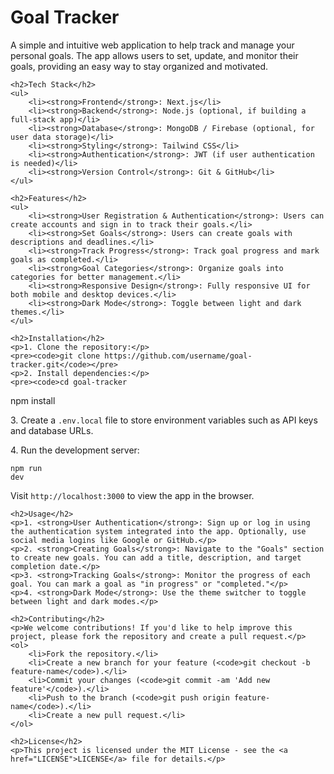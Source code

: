 <!DOCTYPE html>
<html lang="en">
<head>
    <meta charset="UTF-8">
    <meta name="viewport" content="width=device-width, initial-scale=1.0">
    <title>Goal Tracker</title>
</head>
<body>
    <h1>Goal Tracker</h1>
    <p>A simple and intuitive web application to help track and manage your personal goals. The app allows users to set, update, and monitor their goals, providing an easy way to stay organized and motivated.</p>

    <h2>Tech Stack</h2>
    <ul>
        <li><strong>Frontend</strong>: Next.js</li>
        <li><strong>Backend</strong>: Node.js (optional, if building a full-stack app)</li>
        <li><strong>Database</strong>: MongoDB / Firebase (optional, for user data storage)</li>
        <li><strong>Styling</strong>: Tailwind CSS</li>
        <li><strong>Authentication</strong>: JWT (if user authentication is needed)</li>
        <li><strong>Version Control</strong>: Git & GitHub</li>
    </ul>

    <h2>Features</h2>
    <ul>
        <li><strong>User Registration & Authentication</strong>: Users can create accounts and sign in to track their goals.</li>
        <li><strong>Set Goals</strong>: Users can create goals with descriptions and deadlines.</li>
        <li><strong>Track Progress</strong>: Track goal progress and mark goals as completed.</li>
        <li><strong>Goal Categories</strong>: Organize goals into categories for better management.</li>
        <li><strong>Responsive Design</strong>: Fully responsive UI for both mobile and desktop devices.</li>
        <li><strong>Dark Mode</strong>: Toggle between light and dark themes.</li>
    </ul>

    <h2>Installation</h2>
    <p>1. Clone the repository:</p>
    <pre><code>git clone https://github.com/username/goal-tracker.git</code></pre>
    <p>2. Install dependencies:</p>
    <pre><code>cd goal-tracker
npm install</code></pre>
    <p>3. Create a <code>.env.local</code> file to store environment variables such as API keys and database URLs.</p>
    <p>4. Run the development server:</p>
    <pre><code>npm run dev</code></pre>
    <p>Visit <code>http://localhost:3000</code> to view the app in the browser.</p>

    <h2>Usage</h2>
    <p>1. <strong>User Authentication</strong>: Sign up or log in using the authentication system integrated into the app. Optionally, use social media logins like Google or GitHub.</p>
    <p>2. <strong>Creating Goals</strong>: Navigate to the "Goals" section to create new goals. You can add a title, description, and target completion date.</p>
    <p>3. <strong>Tracking Goals</strong>: Monitor the progress of each goal. You can mark a goal as "in progress" or "completed."</p>
    <p>4. <strong>Dark Mode</strong>: Use the theme switcher to toggle between light and dark modes.</p>

    <h2>Contributing</h2>
    <p>We welcome contributions! If you'd like to help improve this project, please fork the repository and create a pull request.</p>
    <ol>
        <li>Fork the repository.</li>
        <li>Create a new branch for your feature (<code>git checkout -b feature-name</code>).</li>
        <li>Commit your changes (<code>git commit -am 'Add new feature'</code>).</li>
        <li>Push to the branch (<code>git push origin feature-name</code>).</li>
        <li>Create a new pull request.</li>
    </ol>

    <h2>License</h2>
    <p>This project is licensed under the MIT License - see the <a href="LICENSE">LICENSE</a> file for details.</p>
</body>
</html>
